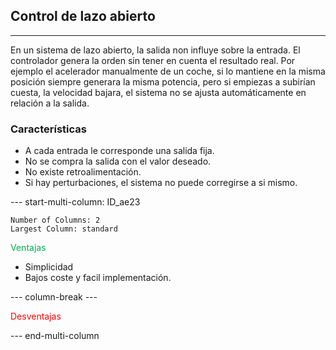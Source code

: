 ## Control de lazo abierto
---
En un sistema de lazo abierto, la salida non influye sobre la entrada. El controlador genera la orden sin tener en cuenta el resultado real. Por ejemplo el acelerador manualmente de un coche, si lo mantiene en la misma posición siempre generara la misma potencia, pero si empiezas a subirían cuesta, la velocidad bajara, el sistema no se ajusta automáticamente en relación a la salida. 
### Características
- A cada entrada le corresponde una salida fija.
- No se compra la salida con el valor deseado.
- No existe retroalimentación.
- Si hay perturbaciones, el sistema no puede corregirse a si mismo.

--- start-multi-column: ID_ae23
```column-settings
Number of Columns: 2
Largest Column: standard
```

<font color="#00b050">Ventajas</font>
- Simplicidad
- Bajos coste y facil implementación.

--- column-break ---

<font color="#ff0000">Desventajas</font>

--- end-multi-column

